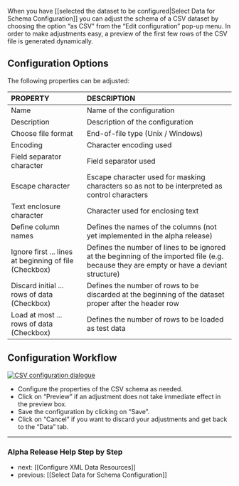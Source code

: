 When you have [[selected the dataset to be configured|Select Data for Schema Configuration]] you can adjust the schema of a CSV dataset by choosing the option “as CSV”  from the “Edit configuration” pop-up menu. In order to make adjustments easy, a preview of the first few rows of the CSV file is generated dynamically.

## Configuration Options

The following properties can be adjusted:

PROPERTY 			| DESCRIPTION
:-------------------------------|:----------------------------------------
Name     			| Name of the configuration
Description  			|  Description of the configuration
Choose file format  		|  End-of-file type (Unix / Windows)
Encoding  			|  Character encoding used
Field separator character  	|  Field separator used
Escape character  		|  Escape character used for masking characters so as not to be interpreted as control characters
Text enclosure character  	|  Character used for enclosing text
Define column names  		|  Defines the names of the columns (not yet implemented in the alpha release)
Ignore first ... lines at beginning of file (Checkbox)  |  Defines the number of lines to be ignored at the beginning of the imported file (e.g. because they are empty or have a deviant structure)
Discard initial ... rows of data (Checkbox)  |  Defines the number of rows to be discarded at the beginning of the dataset proper after the header row
Load at most ... rows of data (Checkbox)  |  Defines the number of rows to be loaded as test data



## Configuration Workflow

[![CSV configuration dialogue](https://github.com/seventwenty/dswarm-documentation/wiki/img/data-config-as-csv.png)](https://github.com/seventwenty/dswarm-documentation/wiki/img/data-config-as-csv.png "CSV Configuration Dialogue")

* Configure the properties of the CSV schema as needed.
* Click on “Preview” if an adjustment does not take immediate effect in the preview box.
* Save the configuration by clicking on “Save”.
* Click on “Cancel” if you want to discard your adjustments and get back to the “Data” tab.


-----------------------------------
### Alpha Release Help Step by Step

* next: [[Configure XML Data Resources]]
* previous: [[Select Data for Schema Configuration]]